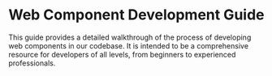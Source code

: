 # Web Component Development Guide

This guide provides a detailed walkthrough of the process of developing web components in our codebase. It is intended to be a comprehensive resource for developers of all levels, from beginners to experienced professionals.
